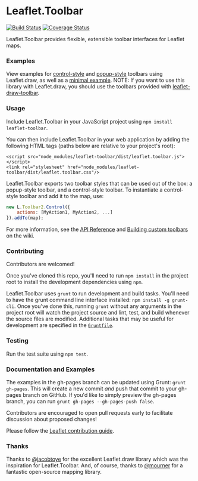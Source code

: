 Leaflet.Toolbar
===============

[![Build Status](https://travis-ci.org/Leaflet/Leaflet.toolbar.svg?branch=master)](https://travis-ci.org/Leaflet/Leaflet.toolbar)
[![Coverage Status](https://img.shields.io/coveralls/Leaflet/Leaflet.toolbar.svg)](https://coveralls.io/r/Leaflet/Leaflet.toolbar)

Leaflet.Toolbar provides flexible, extensible toolbar interfaces for Leaflet maps.

### Examples

View examples for [control-style](https://justinmanley.github.io/leaflet-draw-toolbar/examples/control.html) and [popup-style](https://justinmanley.github.io/leaflet-draw-toolbar/examples/popup.html) toolbars using Leaflet.draw, as well as a [minimal example](http://leaflet.github.io/Leaflet.toolbar/examples/minimal.html). NOTE: If you want to use this library with Leaflet.draw, you should use the toolbars provided with [leaflet-draw-toolbar](https://github.com/justinmanley/leaflet-draw-toolbar).

### Usage

Include Leaflet.Toolbar in your JavaScript project using `npm install leaflet-toolbar`.

You can then include Leaflet.Toolbar in your web application by adding the following HTML tags (paths below are relative to your project's root):

```
<script src="node_modules/leaflet-toolbar/dist/leaflet.toolbar.js"></script>
<link rel="stylesheet" href="node_modules/leaflet-toolbar/dist/leaflet.toolbar.css"/>
```

Leaflet.Toolbar exports two toolbar styles that can be used out of the box: a popup-style toolbar, and a control-style toolbar.  To instantiate a control-style toolbar and add it to the map, use:
```javascript
new L.Toolbar2.Control({
	actions: [MyAction1, MyAction2, ...]
}).addTo(map);
```

For more information, see the [API Reference](https://github.com/leaflet/Leaflet.Toolbar/wiki/API-Reference) and [Building custom toolbars](https://github.com/leaflet/Leaflet.Toolbar/wiki/Building-custom-toolbars) on the wiki.

### Contributing

Contributors are welcomed!

Once you've cloned this repo, you'll need to run `npm install` in the project root to install the development dependencies using `npm`.

Leaflet.Toolbar uses `grunt` to run development and build tasks. You'll need to have the grunt command line interface installed: `npm install -g grunt-cli`. Once you've done this, running `grunt` without any arguments in the project root will watch the project source and lint, test, and build whenever the source files are modified.  Additional tasks that may be useful for development are specified in the [`Gruntfile`](https://github.com/leaflet/Leaflet.Toolbar/blob/master/Gruntfile.js).

### Testing

Run the test suite using `npm test`.

### Documentation and Examples

The examples in the gh-pages branch can be updated using Grunt: `grunt gh-pages`. This will create a new commit *and* push that commit to your gh-pages branch on GitHub. If you'd like to simply preview the gh-pages branch, you can run `grunt gh-pages --gh-pages-push false`.

Contributors are encouraged to open pull requests early to facilitate discussion about proposed changes!

Please follow the [Leaflet contribution guide](https://github.com/Leaflet/Leaflet/blob/master/CONTRIBUTING.md).

### Thanks

Thanks to [@jacobtoye](https://github.com/jacobtoye) for the excellent Leaflet.draw library which was the inspiration for Leaflet.Toolbar. And, of course, thanks to [@mourner](https://github.com/mourner) for a fantastic open-source mapping library.
